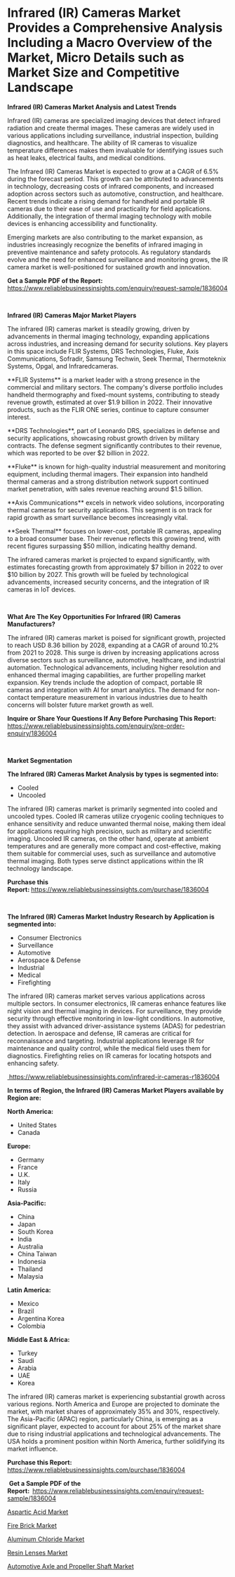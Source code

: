 <p><h1>Infrared (IR) Cameras Market Provides a Comprehensive Analysis Including a Macro Overview of the Market, Micro Details such as Market Size and Competitive Landscape</h1></p><p><strong>Infrared (IR) Cameras Market Analysis and Latest Trends</strong></p>
<p><p>Infrared (IR) cameras are specialized imaging devices that detect infrared radiation and create thermal images. These cameras are widely used in various applications including surveillance, industrial inspection, building diagnostics, and healthcare. The ability of IR cameras to visualize temperature differences makes them invaluable for identifying issues such as heat leaks, electrical faults, and medical conditions.</p><p>The Infrared (IR) Cameras Market is expected to grow at a CAGR of 6.5% during the forecast period. This growth can be attributed to advancements in technology, decreasing costs of infrared components, and increased adoption across sectors such as automotive, construction, and healthcare. Recent trends indicate a rising demand for handheld and portable IR cameras due to their ease of use and practicality for field applications. Additionally, the integration of thermal imaging technology with mobile devices is enhancing accessibility and functionality.</p><p>Emerging markets are also contributing to the market expansion, as industries increasingly recognize the benefits of infrared imaging in preventive maintenance and safety protocols. As regulatory standards evolve and the need for enhanced surveillance and monitoring grows, the IR camera market is well-positioned for sustained growth and innovation.</p></p>
<p><strong>Get a Sample PDF of the Report:&nbsp;</strong> <a href="https://www.reliablebusinessinsights.com/enquiry/request-sample/1836004?utm_campaign=1555&utm_medium=2&utm_source=Github&utm_content=ia&utm_term=16102024&utm_id=infrared-ir-cameras">https://www.reliablebusinessinsights.com/enquiry/request-sample/1836004</a></p>
<p>&nbsp;</p>
<p><strong>Infrared (IR) Cameras Major Market Players</strong></p>
<p><p>The infrared (IR) cameras market is steadily growing, driven by advancements in thermal imaging technology, expanding applications across industries, and increasing demand for security solutions. Key players in this space include FLIR Systems, DRS Technologies, Fluke, Axis Communications, Sofradir, Samsung Techwin, Seek Thermal, Thermoteknix Systems, Opgal, and Infraredcameras.</p><p>**FLIR Systems** is a market leader with a strong presence in the commercial and military sectors. The company's diverse portfolio includes handheld thermography and fixed-mount systems, contributing to steady revenue growth, estimated at over $1.9 billion in 2022. Their innovative products, such as the FLIR ONE series, continue to capture consumer interest.</p><p>**DRS Technologies**, part of Leonardo DRS, specializes in defense and security applications, showcasing robust growth driven by military contracts. The defense segment significantly contributes to their revenue, which was reported to be over $2 billion in 2022.</p><p>**Fluke** is known for high-quality industrial measurement and monitoring equipment, including thermal imagers. Their expansion into handheld thermal cameras and a strong distribution network support continued market penetration, with sales revenue reaching around $1.5 billion.</p><p>**Axis Communications** excels in network video solutions, incorporating thermal cameras for security applications. This segment is on track for rapid growth as smart surveillance becomes increasingly vital.</p><p>**Seek Thermal** focuses on lower-cost, portable IR cameras, appealing to a broad consumer base. Their revenue reflects this growing trend, with recent figures surpassing $50 million, indicating healthy demand.</p><p>The infrared cameras market is projected to expand significantly, with estimates forecasting growth from approximately $7 billion in 2022 to over $10 billion by 2027. This growth will be fueled by technological advancements, increased security concerns, and the integration of IR cameras in IoT devices.</p></p>
<p>&nbsp;</p>
<p><strong>What Are The Key Opportunities For Infrared (IR) Cameras Manufacturers?</strong></p>
<p><p>The infrared (IR) cameras market is poised for significant growth, projected to reach USD 8.36 billion by 2028, expanding at a CAGR of around 10.2% from 2021 to 2028. This surge is driven by increasing applications across diverse sectors such as surveillance, automotive, healthcare, and industrial automation. Technological advancements, including higher resolution and enhanced thermal imaging capabilities, are further propelling market expansion. Key trends include the adoption of compact, portable IR cameras and integration with AI for smart analytics. The demand for non-contact temperature measurement in various industries due to health concerns will bolster future market growth as well.</p></p>
<p><strong>Inquire or Share Your Questions If Any Before Purchasing This Report:</strong> <a href="https://www.reliablebusinessinsights.com/enquiry/pre-order-enquiry/1836004?utm_campaign=1555&utm_medium=2&utm_source=Github&utm_content=ia&utm_term=16102024&utm_id=infrared-ir-cameras">https://www.reliablebusinessinsights.com/enquiry/pre-order-enquiry/1836004</a></p>
<p>&nbsp;</p>
<p><strong>Market Segmentation</strong></p>
<p><strong>The Infrared (IR) Cameras Market Analysis by types is segmented into:</strong></p>
<p><ul><li>Cooled</li><li>Uncooled</li></ul></p>
<p><p>The infrared (IR) cameras market is primarily segmented into cooled and uncooled types. Cooled IR cameras utilize cryogenic cooling techniques to enhance sensitivity and reduce unwanted thermal noise, making them ideal for applications requiring high precision, such as military and scientific imaging. Uncooled IR cameras, on the other hand, operate at ambient temperatures and are generally more compact and cost-effective, making them suitable for commercial uses, such as surveillance and automotive thermal imaging. Both types serve distinct applications within the IR technology landscape.</p></p>
<p><strong>Purchase this Report:&nbsp;</strong><a href="https://www.reliablebusinessinsights.com/purchase/1836004?utm_campaign=1555&utm_medium=2&utm_source=Github&utm_content=ia&utm_term=16102024&utm_id=infrared-ir-cameras">https://www.reliablebusinessinsights.com/purchase/1836004</a></p>
<p>&nbsp;</p>
<p><strong>The Infrared (IR) Cameras Market Industry Research by Application is segmented into:</strong></p>
<p><ul><li>Consumer Electronics</li><li>Surveillance</li><li>Automotive</li><li>Aerospace & Defense</li><li>Industrial</li><li>Medical</li><li>Firefighting</li></ul></p>
<p><p>The infrared (IR) cameras market serves various applications across multiple sectors. In consumer electronics, IR cameras enhance features like night vision and thermal imaging in devices. For surveillance, they provide security through effective monitoring in low-light conditions. In automotive, they assist with advanced driver-assistance systems (ADAS) for pedestrian detection. In aerospace and defense, IR cameras are critical for reconnaissance and targeting. Industrial applications leverage IR for maintenance and quality control, while the medical field uses them for diagnostics. Firefighting relies on IR cameras for locating hotspots and enhancing safety.</p></p>
<p><a href="https://www.reliablebusinessinsights.com/infrared-ir-cameras-r1836004?utm_campaign=1555&utm_medium=2&utm_source=Github&utm_content=ia&utm_term=16102024&utm_id=infrared-ir-cameras">&nbsp;https://www.reliablebusinessinsights.com/infrared-ir-cameras-r1836004</a></p>
<p><strong>In terms of Region, the Infrared (IR) Cameras Market Players available by Region are:</strong></p>
<p>
    <p> <strong> North America: </strong>
        <ul>
            <li>United States</li>
            <li>Canada</li>
        </ul>
        </p> 
    <p> <strong> Europe: </strong>
        <ul>
            <li>Germany</li>
            <li>France</li>
            <li>U.K.</li>
            <li>Italy</li>
            <li>Russia</li>
        </ul>
        </p> 
    <p> <strong> Asia-Pacific: </strong>
        <ul>
            <li>China</li>
            <li>Japan</li>
            <li>South Korea</li>
            <li>India</li>
            <li>Australia</li>
            <li>China Taiwan</li>
            <li>Indonesia</li>
            <li>Thailand</li>
            <li>Malaysia</li>
        </ul>
        </p> 
    <p> <strong> Latin America: </strong>
        <ul>
            <li>Mexico</li>
            <li>Brazil</li>
            <li>Argentina Korea</li>
            <li>Colombia</li>
        </ul>
        </p> 
    <p> <strong> Middle East & Africa: </strong>
        <ul>
            <li>Turkey</li>
            <li>Saudi</li>
            <li>Arabia</li>
            <li>UAE</li>
            <li>Korea</li>
        </ul>
    </p>
    </p>
<p><p>The infrared (IR) cameras market is experiencing substantial growth across various regions. North America and Europe are projected to dominate the market, with market shares of approximately 35% and 30%, respectively. The Asia-Pacific (APAC) region, particularly China, is emerging as a significant player, expected to account for about 25% of the market share due to rising industrial applications and technological advancements. The USA holds a prominent position within North America, further solidifying its market influence.</p></p>
<p><strong>Purchase this Report: </strong><a href="https://www.reliablebusinessinsights.com/purchase/1836004?utm_campaign=1555&utm_medium=2&utm_source=Github&utm_content=ia&utm_term=16102024&utm_id=infrared-ir-cameras">https://www.reliablebusinessinsights.com/purchase/1836004</a></p>
<p>&nbsp;<strong>Get a Sample PDF of the Report:&nbsp;&nbsp;</strong><a href="https://www.reliablebusinessinsights.com/enquiry/request-sample/1836004?utm_campaign=1555&utm_medium=2&utm_source=Github&utm_content=ia&utm_term=16102024&utm_id=infrared-ir-cameras">https://www.reliablebusinessinsights.com/enquiry/request-sample/1836004</a></p>
<p><strong></strong></p>
<p><p><a href="https://www.linkedin.com/pulse/investment-opportunities-aspartic-acid-sector-risk-analysis-roi-g9fxe?utm_campaign=1555&utm_medium=2&utm_source=Github&utm_content=ia&utm_term=16102024&utm_id=infrared-ir-cameras">Aspartic Acid Market</a></p><p><a href="https://www.linkedin.com/pulse/fire-brick-market-global-share-ranking-overall-sales-demand-vid2e?utm_campaign=1555&utm_medium=2&utm_source=Github&utm_content=ia&utm_term=16102024&utm_id=infrared-ir-cameras">Fire Brick Market</a></p><p><a href="https://www.linkedin.com/pulse/aluminum-chloride-market-maturity-analysis-regional-disparities-wcrke?utm_campaign=1555&utm_medium=2&utm_source=Github&utm_content=ia&utm_term=16102024&utm_id=infrared-ir-cameras">Aluminum Chloride Market</a></p><p><a href="https://www.linkedin.com/pulse/global-resin-lenses-industry-research-report-competitive-landscape-pweoe?utm_campaign=1555&utm_medium=2&utm_source=Github&utm_content=ia&utm_term=16102024&utm_id=infrared-ir-cameras">Resin Lenses Market</a></p><p><a href="https://www.linkedin.com/pulse/strategic-insights-global-automotive-axle-propeller-shaft-market-4nfbf?utm_campaign=1555&utm_medium=2&utm_source=Github&utm_content=ia&utm_term=16102024&utm_id=infrared-ir-cameras">Automotive Axle and Propeller Shaft Market</a></p></p>